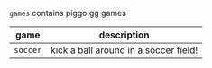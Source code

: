 `games` contains piggo.gg games

|game|description|
|--|--|
|`soccer`|kick a ball around in a soccer field!
